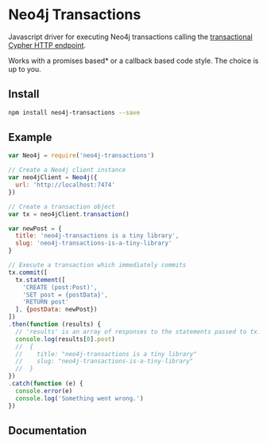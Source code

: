 # Neo4j Transactions
Javascript driver for executing Neo4j transactions calling the [transactional Cypher HTTP endpoint](http://neo4j.com/docs/stable/rest-api-transactional.html).

Works with a promises based* or a callback based code style. The choice is up to you.

## Install
```bash
npm install neo4j-transactions --save
```

## Example
```javascript
var Neo4j = require('neo4j-transactions')

// Create a Neo4j client instance
var neo4jClient = Neo4j({
  url: 'http://localhost:7474'
})

// Create a transaction object
var tx = neo4jClient.transaction()

var newPost = {
  title: 'neo4j-transactions is a tiny library',
  slug: 'neo4j-transactions-is-a-tiny-library'
}

// Execute a transaction which immediately commits
tx.commit([
  tx.statement([
    'CREATE (post:Post)',
    'SET post = {postData}',
    'RETURN post'
  ], {postData: newPost})
])
.then(function (results) {
  // 'results' is an array of responses to the statements passed to tx.commit
  console.log(results[0].post)
  //  {
  //    title: "neo4j-transactions is a tiny library"
  //    slug: "neo4j-transactions-is-a-tiny-library"
  //  }
})
.catch(function (e) {
  console.error(e)
  console.log('Something went wrong.')
})
```

## Documentation
